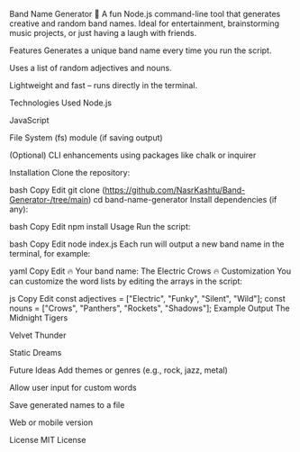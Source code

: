 Band Name Generator 🎸
A fun Node.js command-line tool that generates creative and random band names. Ideal for entertainment, brainstorming music projects, or just having a laugh with friends.

Features
Generates a unique band name every time you run the script.

Uses a list of random adjectives and nouns.

Lightweight and fast – runs directly in the terminal.

Technologies Used
Node.js

JavaScript

File System (fs) module (if saving output)

(Optional) CLI enhancements using packages like chalk or inquirer

Installation
Clone the repository:

bash
Copy
Edit
git clone (https://github.com/NasrKashtu/Band-Generator-/tree/main)
cd band-name-generator
Install dependencies (if any):

bash
Copy
Edit
npm install
Usage
Run the script:

bash
Copy
Edit
node index.js
Each run will output a new band name in the terminal, for example:

yaml
Copy
Edit
🔥 Your band name: The Electric Crows 🔥
Customization
You can customize the word lists by editing the arrays in the script:

js
Copy
Edit
const adjectives = ["Electric", "Funky", "Silent", "Wild"];
const nouns = ["Crows", "Panthers", "Rockets", "Shadows"];
Example Output
The Midnight Tigers

Velvet Thunder

Static Dreams

Future Ideas
Add themes or genres (e.g., rock, jazz, metal)

Allow user input for custom words

Save generated names to a file

Web or mobile version

License
MIT License
